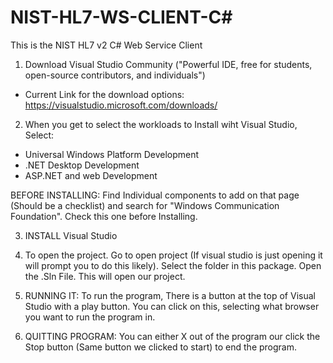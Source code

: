# NIST-HL7-WS-CLIENT-C#
This is the NIST HL7 v2 C# Web Service Client

1. Download Visual Studio Community ("Powerful IDE, free for students, open-source contributors, and individuals")

- Current Link for the download options: https://visualstudio.microsoft.com/downloads/

2. When you get to select the workloads to Install wiht Visual Studio, Select:
- Universal Windows Platform Development
- .NET Desktop Development
- ASP.NET and web Development

BEFORE INSTALLING: Find Individual components to add on that page (Should be a checklist) and search for "Windows Communication Foundation". Check
this one before Installing.

3. INSTALL Visual Studio

4. To open the project. Go to open project (If visual studio is just opening it will prompt you to do this likely). Select the folder in this package.
Open the .Sln File. This will open our project.

5. RUNNING IT: To run the program, There is a button at the top of Visual Studio with a play button. You can click on this, selecting what browser 
you want to run the program in.

6. QUITTING PROGRAM: You can either X out of the program our click the Stop button (Same button we clicked to start) to end the program.

